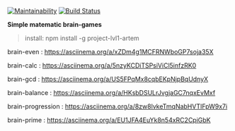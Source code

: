 [![Maintainability](https://api.codeclimate.com/v1/badges/9698a82de6076491a57f/maintainability)](https://codeclimate.com/github/ArtemNehoda/CLI-Brain-Games/maintainability)
[![Build Status](https://travis-ci.org/ArtemNehoda/CLI-Brain-Games.svg?branch=master)](https://travis-ci.org/ArtemNehoda/CLI-Brain-Games)

**Simple matematic brain-games**

> install: npm install -g project-lvl1-artem

brain-even :           https://asciinema.org/a/xZDm4g1MCFRNWboGP7soja35X

brain-calc :            https://asciinema.org/a/5nzyKCDiTSPsiViCl5infzRK0

brain-gcd :             https://asciinema.org/a/US5FPqMx8cqbEKpNjpBqUdnyX

brain-balance :       https://asciinema.org/a/HKsbDSULrJvgjaGC7nqxEvMxf

brain-progression : https://asciinema.org/a/8zw8lvkeTmqNabHVTIFpW9x7i

brain-prime :          https://asciinema.org/a/EU1JFA4EuYk8n54xRC2CpiGbK

